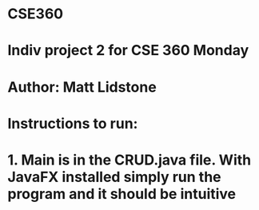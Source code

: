 # CSE360
# Indiv project 2 for CSE 360 Monday
# Author: Matt Lidstone
# Instructions to run:

# 1. Main is in the CRUD.java file. With JavaFX installed simply run the program and it should be intuitive

